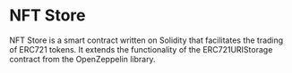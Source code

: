# NFT Store

NFT Store is a smart contract written on Solidity that facilitates the trading of ERC721 tokens. It extends the functionality of the ERC721URIStorage contract from the OpenZeppelin library.
